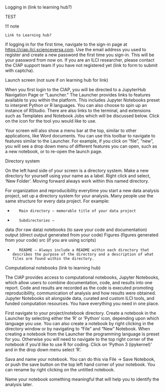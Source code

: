 Logging in (link to learning hub?)

TEST

!!! note

    Link to Learning hub?

If logging in for the first time, navigate to the sign-in page at https://ciap.ilci.scienceversa.com. Use the email address you used to register and create a new password the first time you sign-in. This will be your password from now on. If you are an ILCI researcher, please contact the CIAP support team if you have not registered yet (link to form to submit with captcha).

Launch screen (not sure if on learning hub for link) 

When you first login to the CIAP, you will be directed to a JupyterHub Navigation Page or “Launcher.” The Launcher provides links to features available to you within the platform. This includes Jupyter Notebooks  preset to interpret Python or R languages. You can also choose to spin up an instance of RStudio. There are also links to the terminal, and extensions such as Templates and Notebook Jobs which will be discussed below. Click on the icon for the tool you would like to use. 
 
Your screen will also show a menu bar at the top, similar to other applications, like Word documents. You can use this toolbar to navigate to features similar to the Launcher. For example, if you click on “file”, “new”, you will see a drop down menu of different features you can open, such as a new notebook, or to re-open the launch page.  
 
Directory system

On the left hand side of your screen is a directory system. Make a new directory for yourself using your name as a label. Right click and select, ‘New Folder’. Moving forward always work within this named directory.

For organization and reproducibility everytime you start a new data analysis project, set up a directory system for your analysis. Many people use the same structure for every data project. For example:
 
-        Main directory – memorable title of your data project 
-        Subdirectories – 
data (for raw data) 
notebooks (to save your code and documentation)
output (direct output generated from your code) 
Figures (figures generated from your code)
src (if you are using scripts) 
-        README – Always include a README within each directory that describes the purpose of the directory and a description of what files are found within the directory.

Computational notebooks (link to learning hub) 

The CIAP provides access to computational notebooks, Jupyter Notebooks, which allow users to combine documentation, code, and results into one report. Code and results are recorded as the code is executed promoting reproducibility, communication of analysis and how results were obtained.  Jupyter Notebooks sit alongside data, curated and custom ILCI tools, and funded computation resources. You have everything you need in one place.
 
First navigate to your project/notebook directory. Create a notebook in the Launcher by selecting either the ‘R’ or ‘Python’ icon, depending upon which language you use. You can also create a notebook by right clicking in the directory window or by navigating to “File” and “New” Notebook. When creating a notebook from the Launcher the programming language is preset for you. Otherwise you will need to navigate to the top right corner of the notebook if you’d like to use R for coding. Click on ‘Python 3 (ipykernel)’ and in the drop down menu select ‘R’. 

Sava and name your notebook. You can do this via File -> Save Notebook, or push the save button on the top left hand corner of your notebook. You can rename by right clicking on the untitled notebook. 
 
Name your notebook something meaningful that will help you to identify the analysis later. 

